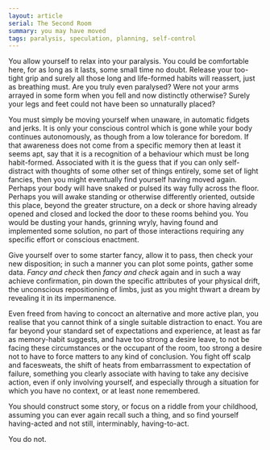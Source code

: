 ```yaml
---
layout: article
serial: The Second Room
summary: you may have moved
tags: paralysis, speculation, planning, self-control
---
```


You allow yourself to relax into your paralysis.  You could be comfortable here, for as long as it lasts, some small time no doubt. Release your too-tight grip and surely all those long and life-formed habits will reassert, just as breathing must. Are you truly even paralysed?  Were not your arms arrayed in some form when you fell and now distinctly otherwise?  Surely your legs and feet could not have been so unnaturally placed?

You must simply be moving yourself when unaware, in automatic fidgets and jerks.  It is only your conscious control which is gone while your body continues autonomously, as though from a low tolerance for boredom. If that awareness does not come from a specific memory then at least it seems apt, say that it is a recognition of a behaviour which must be long habit-formed.  Associated with it is the guess that if you can only self-distract with thoughts of some other set of things entirely, some set of light fancies, then you might eventually find yourself having moved again. Perhaps your body will have snaked or pulsed its way fully across the floor.  Perhaps you will awake standing or otherwise differently oriented, outside this place, beyond the greater structure, on a deck or shore having already opened and closed and locked the door to these rooms behind you. You would be dusting your hands, grinning wryly, having found and implemented some solution, no part of those interactions requiring any specific effort or conscious enactment. 

Give yourself over to some starter fancy, allow it to pass, then check your new disposition; in such a manner you can plot some points, gather some data. _Fancy and check_ then _fancy and check_ again and in such a way achieve confirmation, pin down the specific attributes of your physical drift, the unconscious repositioning of limbs, just as you might thwart a dream by revealing it in its impermanence.

Even freed from having to concoct an alternative and more active plan, you realise that you cannot think of a single suitable distraction to enact. You are far beyond your standard set of expectations and experience, at least as far as memory-habit suggests, and have too strong a desire leave, to not be facing these circumstances or the occupant of the room, too strong a desire not to have to force matters to any kind of conclusion.  You fight off scalp and facesweats, the shift of heats from embarrassment to expectation of failure, something you clearly associate with having to take any decisive action, even if only involving yourself, and especially through a situation for which you have no context, or at least none remembered.

You should construct some story, or focus on a riddle from your childhood, assuming you can ever again recall such a thing, and so find yourself having-acted and not still, interminably, having-to-act. 

You do not. 